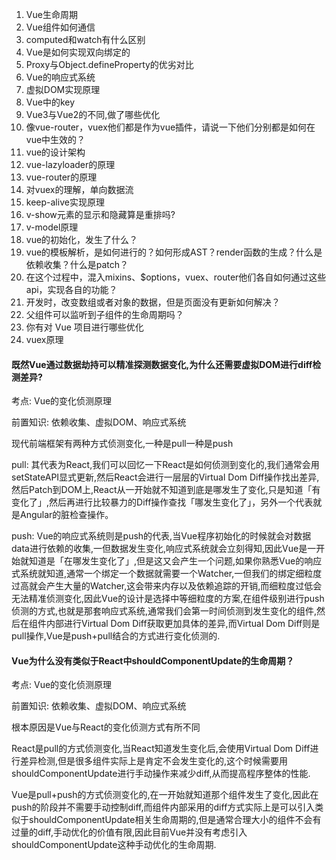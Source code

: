 1. Vue生命周期
2. Vue组件如何通信
3. computed和watch有什么区别
4. Vue是如何实现双向绑定的
5. Proxy与Object.defineProperty的优劣对比
6. Vue的响应式系统
7. 虚拟DOM实现原理
8. Vue中的key
9. Vue3与Vue2的不同,做了哪些优化
10. 像vue-router，vuex他们都是作为vue插件，请说一下他们分别都是如何在vue中生效的？
11. vue的设计架构
12. vue-lazyloader的原理
13. vue-router的原理
14. 对vuex的理解，单向数据流
15. keep-alive实现原理
16. v-show元素的显示和隐藏算是重排吗?
17. v-model原理
18. vue的初始化，发生了什么？
19. vue的模板解析，是如何进行的？如何形成AST？render函数的生成？什么是依赖收集？什么是patch？
20. 在这个过程中，混入mixins、$options，vuex、router他们各自如何通过这些api，实现各自的功能？
21. 开发时，改变数组或者对象的数据，但是页面没有更新如何解决？
22. 父组件可以监听到子组件的生命周期吗？
23. 你有对 Vue 项目进行哪些优化
24. vuex原理


#### 既然Vue通过数据劫持可以精准探测数据变化,为什么还需要虚拟DOM进行diff检测差异?

考点: Vue的变化侦测原理

前置知识: 依赖收集、虚拟DOM、响应式系统

现代前端框架有两种方式侦测变化,一种是pull一种是push

pull: 其代表为React,我们可以回忆一下React是如何侦测到变化的,我们通常会用setStateAPI显式更新,然后React会进行一层层的Virtual Dom Diff操作找出差异,然后Patch到DOM上,React从一开始就不知道到底是哪发生了变化,只是知道「有变化了」,然后再进行比较暴力的Diff操作查找「哪发生变化了」，另外一个代表就是Angular的脏检查操作。

push: Vue的响应式系统则是push的代表,当Vue程序初始化的时候就会对数据data进行依赖的收集,一但数据发生变化,响应式系统就会立刻得知,因此Vue是一开始就知道是「在哪发生变化了」,但是这又会产生一个问题,如果你熟悉Vue的响应式系统就知道,通常一个绑定一个数据就需要一个Watcher,一但我们的绑定细粒度过高就会产生大量的Watcher,这会带来内存以及依赖追踪的开销,而细粒度过低会无法精准侦测变化,因此Vue的设计是选择中等细粒度的方案,在组件级别进行push侦测的方式,也就是那套响应式系统,通常我们会第一时间侦测到发生变化的组件,然后在组件内部进行Virtual Dom Diff获取更加具体的差异,而Virtual Dom Diff则是pull操作,Vue是push+pull结合的方式进行变化侦测的.

#### Vue为什么没有类似于React中shouldComponentUpdate的生命周期？

考点: Vue的变化侦测原理

前置知识: 依赖收集、虚拟DOM、响应式系统

根本原因是Vue与React的变化侦测方式有所不同

React是pull的方式侦测变化,当React知道发生变化后,会使用Virtual Dom Diff进行差异检测,但是很多组件实际上是肯定不会发生变化的,这个时候需要用shouldComponentUpdate进行手动操作来减少diff,从而提高程序整体的性能.

Vue是pull+push的方式侦测变化的,在一开始就知道那个组件发生了变化,因此在push的阶段并不需要手动控制diff,而组件内部采用的diff方式实际上是可以引入类似于shouldComponentUpdate相关生命周期的,但是通常合理大小的组件不会有过量的diff,手动优化的价值有限,因此目前Vue并没有考虑引入shouldComponentUpdate这种手动优化的生命周期.
